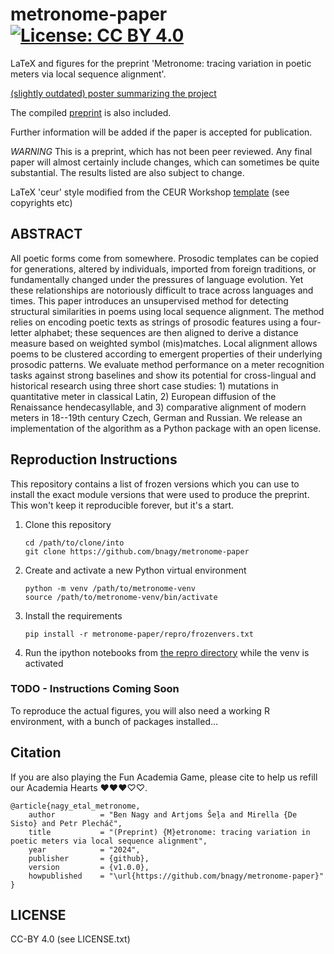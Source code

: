 # metronome-paper [![License: CC BY 4.0](https://img.shields.io/badge/License-CC%20BY%204.0-lightgrey.svg)](https://creativecommons.org/licenses/by/4.0/) 

LaTeX and figures for the preprint 'Metronome: tracing variation in poetic meters via local sequence alignment'.

[(slightly outdated) poster summarizing the project](poster/metronome_poster.pdf "The Poster")

The compiled [preprint](paper/metronome.pdf) is also included.

Further information will be added if the paper is accepted
for publication.

*WARNING* This is a preprint, which has not been peer reviewed. Any final paper
will almost certainly include changes, which can sometimes be quite substantial.
The results listed are also subject to change. 

LaTeX 'ceur' style modified from the CEUR Workshop [template](paper/ceurart.cls)
(see copyrights etc)

## ABSTRACT

All poetic forms come from somewhere. Prosodic templates can be copied for
generations, altered by individuals, imported from foreign traditions, or
fundamentally changed under the pressures of language evolution. Yet these
relationships are notoriously difficult to trace across languages and times.
This paper introduces an unsupervised method for detecting structural
similarities in poems using local sequence alignment. The method relies on
encoding poetic texts as strings of prosodic features using a four-letter
alphabet; these sequences are then aligned to derive a distance measure based on
weighted symbol (mis)matches. Local alignment allows poems to be clustered
according to emergent properties of their underlying prosodic patterns. We
evaluate method performance on a meter recognition tasks against strong
baselines and show its potential for cross-lingual and historical research using
three short case studies: 1) mutations in quantitative meter in classical Latin,
2) European diffusion of the Renaissance hendecasyllable, and  3) comparative
alignment of modern meters in 18--19th century Czech, German and Russian. We
release an implementation of the algorithm as a Python package with an open
license.

## Reproduction Instructions

This repository contains a list of frozen versions which you can use to install 
the exact module versions that were used to produce the preprint. This won't 
keep it reproducible forever, but it's a start.

1. Clone this repository
    ```
    cd /path/to/clone/into
    git clone https://github.com/bnagy/metronome-paper
    ```
2. Create and activate a new Python virtual environment
    ```
    python -m venv /path/to/metronome-venv
    source /path/to/metronome-venv/bin/activate
    ```
3. Install the requirements
    ```
    pip install -r metronome-paper/repro/frozenvers.txt
    ```
4. Run the ipython notebooks from [the repro directory](/repro) while the venv is activated

### TODO - Instructions Coming Soon

To reproduce the actual figures, you will also need a working R environment, with a bunch of packages installed...

## Citation

If you are also playing the Fun Academia Game, please cite to help us refill our Academia
Hearts ❤️❤️❤️♡♡. 

```
@article{nagy_etal_metronome,
    author          = "Ben Nagy and Artjoms Šeļa and Mirella {De Sisto} and Petr Plecháč",
    title           = "(Preprint) {M}etronome: tracing variation in poetic meters via local sequence alignment",
    year            = "2024",
    publisher       = {github},
    version         = {v1.0.0},
    howpublished    = "\url{https://github.com/bnagy/metronome-paper}"
}
```

## LICENSE

CC-BY 4.0 (see LICENSE.txt)


